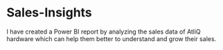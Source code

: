 # Sales-Insights
I have created a Power BI report by analyzing the sales data of AtliQ hardware which can help them better to understand and grow their sales.
